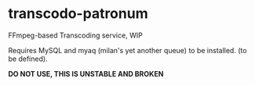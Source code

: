 # transcodo-patronum
FFmpeg-based Transcoding service, WIP

Requires MySQL and myaq (milan's yet another queue) to be installed. (to be defined).

__DO NOT USE, THIS IS UNSTABLE AND BROKEN__
